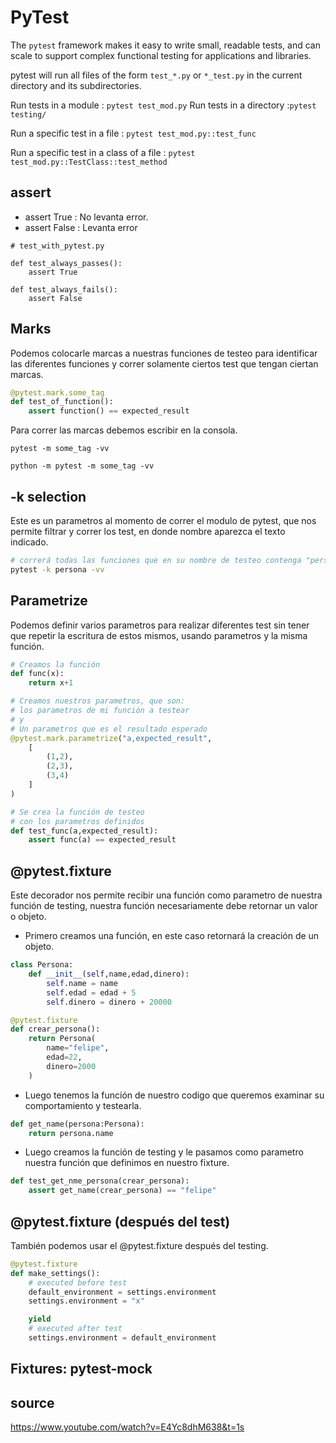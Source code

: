 # PyTest
The ```pytest``` framework makes it easy to write small, readable tests, and can scale to support complex functional testing for applications and libraries.

pytest will run all files of the form ````test_*.py```` or ```*_test.py``` in the current directory and its subdirectories.

Run tests in a module : ```pytest test_mod.py```
Run tests in a directory :```pytest testing/```

Run a specific test in a file : ```pytest test_mod.py::test_func```

Run a specific test in a class of a file : ```pytest test_mod.py::TestClass::test_method```  

## assert
- assert True : No levanta error.
- assert False : Levanta error
````
# test_with_pytest.py

def test_always_passes():
    assert True

def test_always_fails():
    assert False
````

## Marks
Podemos colocarle marcas a nuestras funciones de testeo para identificar las diferentes funciones y correr solamente ciertos test que tengan ciertan marcas.
```python
@pytest.mark.some_tag
def test_of_function():
    assert function() == expected_result
```
Para correr las marcas debemos escribir en la consola.
````bash=
pytest -m some_tag -vv

python -m pytest -m some_tag -vv
````

## -k selection
Este es un parametros al momento de correr el modulo de pytest, que nos permite filtrar y correr los test, en donde nombre aparezca el texto indicado.
```bash
# correrá todas las funciones que en su nombre de testeo contenga "persona"
pytest -k persona -vv
```


## Parametrize
Podemos definir varios parametros para realizar diferentes test sin tener que repetir la escritura de estos mismos, usando parametros y la misma función.

```python
# Creamos la función
def func(x):
    return x+1

# Creamos nuestros parametros, que son:
# los parametros de mi función a testear
# y
# Un parametros que es el resultado esperado 
@pytest.mark.parametrize("a,expected_result",
    [
        (1,2),
        (2,3),
        (3,4)
    ]
)

# Se crea la función de testeo 
# con los parametros definidos 
def test_func(a,expected_result):
    assert func(a) == expected_result
```




## @pytest.fixture
Este decorador nos permite recibir una función como parametro de nuestra función de testing, nuestra función necesariamente debe retornar un valor o objeto.
- Primero creamos una función, en este caso retornará la creación de un objeto.
```python
class Persona:
    def __init__(self,name,edad,dinero):
        self.name = name
        self.edad = edad + 5
        self.dinero = dinero + 20000

@pytest.fixture
def crear_persona():
    return Persona(
        name="felipe",
        edad=22,
        dinero=2000
    )
```
- Luego tenemos la función de nuestro codigo que queremos examinar su comportamiento y testearla.
```python
def get_name(persona:Persona):
    return persona.name
```
- Luego creamos la función de testing y le pasamos como parametro nuestra función que definimos en nuestro fixture.
```python 
def test_get_nme_persona(crear_persona):
    assert get_name(crear_persona) == "felipe"
```


## @pytest.fixture (después del test)
También podemos usar el @pytest.fixture después del testing.
```python
@pytest.fixture
def make_settings():
    # executed before test
    default_environment = settings.environment
    settings.environment = "x"

    yield 
    # executed after test
    settings.environment = default_environment
```

## Fixtures: pytest-mock



## source
https://www.youtube.com/watch?v=E4Yc8dhM638&t=1s